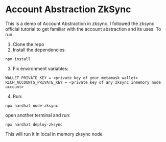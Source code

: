 # Account Abstraction ZkSync
This is a demo of Account Abstraction in zksync. I followed the zksync official tutorial to get familiar with the account abstraction and its uses.
To run:
1. Clone the repo
2. Install the dependencies:
```
npm install
```
3. Fix environment variables:
```
WALLET_PRIVATE_KEY = <private key of your metamask wallet>
RICH_ACCOUNTS_PRIVATE_KEY = <private key of any zksync inmemory node account>
```
4. Run:
```
npx hardhat node-zksync
```
open another terminal and run:
```
npx hardhat deploy-zksync
```
This will run it in local in memory zksync node
